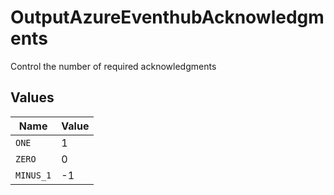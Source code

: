 # OutputAzureEventhubAcknowledgments

Control the number of required acknowledgments


## Values

| Name      | Value     |
| --------- | --------- |
| `ONE`     | 1         |
| `ZERO`    | 0         |
| `MINUS_1` | -1        |